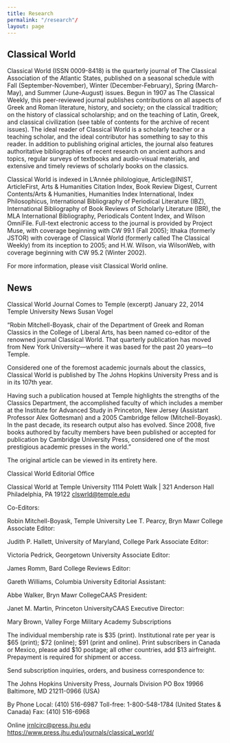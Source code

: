 ```yaml
---
title: Research
permalink: "/research"/
layout: page
---
```


## Classical World

Classical World (ISSN 0009-8418) is the quarterly journal of The Classical Association of the Atlantic States, published on a seasonal schedule with Fall (September-November), Winter (December-February), Spring (March-May), and Summer (June-August) issues. Begun in 1907 as The Classical Weekly, this peer-reviewed journal publishes contributions on all aspects of Greek and Roman literature, history, and society; on the classical tradition; on the history of classical scholarship; and on the teaching of Latin, Greek, and classical civilization (see table of contents for the archive of recent issues). The ideal reader of Classical World is a scholarly teacher or a teaching scholar, and the ideal contributor has something to say to this reader. In addition to publishing original articles, the journal also features authoritative bibliographies of recent research on ancient authors and topics, regular surveys of textbooks and audio-visual materials, and extensive and timely reviews of scholarly books on the classics.

Classical World is indexed in L’Année philologique, Article@INIST, ArticleFirst, Arts & Humanities Citation Index, Book Review Digest, Current Contents/Arts & Humanities, Humanities Index International, Index Philosophicus, International Bibliography of Periodical Literature (IBZ), International Bibliography of Book Reviews of Scholarly Literature (IBR), the MLA International Bibliography, Periodicals Content Index, and Wilson OmniFile. Full-text electronic access to the journal is provided by Project Muse, with coverage beginning with CW 99.1 (Fall 2005); Ithaka (formerly JSTOR) with coverage of Classical World (formerly called The Classical Weekly) from its inception to 2005; and H.W. Wilson, via WilsonWeb, with coverage beginning with CW 95.2 (Winter 2002).

For more information, please visit Classical World online.

## News

Classical World Journal Comes to Temple (excerpt)
January 22, 2014
Temple University News
Susan Vogel

“Robin Mitchell-Boyask, chair of the Department of Greek and Roman Classics in the College of Liberal Arts, has been named co-editor of the renowned journal Classical World. That quarterly publication has moved from New York University—where it was based for the past 20 years—to Temple.

Considered one of the foremost academic journals about the classics, Classical World is published by The Johns Hopkins University Press and is in its 107th year.

Having such a publication housed at Temple highlights the strengths of the Classics Department, the accomplished faculty of which includes a member at the Institute for Advanced Study in Princeton, New Jersey (Assistant Professor Alex Gottesman) and a 2005 Cambridge fellow (Mitchell-Boyask). In the past decade, its research output also has evolved. Since 2008, five books authored by faculty members have been published or accepted for publication by Cambridge University Press, considered one of the most prestigious academic presses in the world.”

The original article can be viewed in its entirety here.

Classical World Editorial Office

Classical World at Temple University
1114 Polett Walk | 321 Anderson Hall
Philadelphia, PA 19122
clswrld@temple.edu

Co-Editors:

Robin Mitchell-Boyask, Temple University
Lee T. Pearcy, Bryn Mawr College
Associate Editor:

Judith P. Hallett, University of Maryland, College Park
Associate Editor:

Victoria Pedrick, Georgetown University
Associate Editor:

James Romm, Bard College
Reviews Editor:

Gareth Williams, Columbia University
Editorial Assistant:

Abbe Walker, Bryn Mawr CollegeCAAS
President:

Janet M. Martin, Princeton UniversityCAAS
Executive Director:

Mary Brown, Valley Forge Military Academy
Subscriptions

The individual membership rate is $35 (print). Institutional rate per year is $65 (print); $72 (online); $91 (print and online). Print subscribers in Canada or Mexico, please add $10 postage; all other countries, add $13 airfreight. Prepayment is required for shipment or access.

Send subscription inquiries, orders, and business correspondence to:

The Johns Hopkins University Press, Journals Division
PO Box 19966
Baltimore, MD 21211-0966 (USA)

By Phone
Local: (410) 516-6987
Toll-free: 1-800-548-1784 (United States & Canada)
Fax: (410) 516-6968

Online
jrnlcirc@press.jhu.edu
https://www.press.jhu.edu/journals/classical_world/
